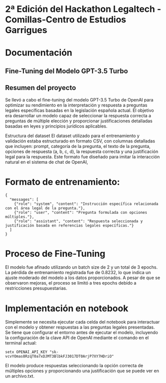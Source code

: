 # 2ª Edición del Hackathon Legaltech - Comillas-Centro de Estudios Garrigues

# Documentación 

## Fine-Tuning del Modelo GPT-3.5 Turbo

## Resumen del proyecto
Se llevó a cabo el fine-tuning del modelo GPT-3.5 Turbo de OpenAI para optimizar su rendimiento en la interpretación y respuesta a preguntas legales específicas basadas en la legislación española actual. El objetivo era desarrollar un modelo capaz de seleccionar la respuesta correcta a preguntas de múltiple elección y proporcionar justificaciones detalladas basadas en leyes y principios jurídicos aplicables.

Estructura del dataset
El dataset utilizado para el entrenamiento y validación estaba estructurado en formato CSV, con columnas detalladas que incluyen: prompt, categoría de la pregunta, el texto de la pregunta, opciones de respuesta (a, b, c, d), la respuesta correcta y una justificación legal para la respuesta. Este formato fue diseñado para imitar la interacción natural en el sistema de chat de OpenAI,

# Formato de entrenamiento:

```
{
  "messages": [
    {"role": "system", "content": "Instrucción específica relacionada con el área legal de la pregunta."},
    {"role": "user", "content": "Pregunta formulada con opciones múltiples."},
    {"role": "assistant", "content": "Respuesta seleccionada y justificación basada en referencias legales específicas."}
  ]
}
```

# Proceso de Fine-Tuning
El modelo fue afinado utilizando un batch size de 2 y un total de 3 epochs. La pérdida de entrenamiento registrada fue de 0.8232, lo que indica un ajuste moderado del modelo a los datos proporcionados. A pesar de que se observaron mejoras, el proceso se limitó a tres epochs debido a restricciones presupuestarias.

# Implementación en notebook
Simplemente se necesita ejecutar cada celda del notebook para interactuar con el modelo y obtener respuestas a las preguntas legales presentadas. Se tiene que configurar el entorno antes de ejecutar el modelo, incluyendo la configuración de la clave API de OpenAI mediante el comando en el terminal actual: 

```
setx OPENAI_API_KEY "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" 
```

El modelo produce respuestas seleccionando la opción correcta de múltiples opciones y proporcionando una justificación que se puede ver en un archivo.txt. 
